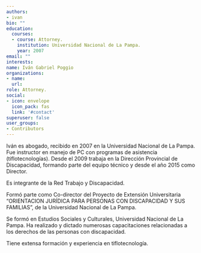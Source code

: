 ```yaml
---
authors:
- ivan
bio: ""
education:
  courses:
  - course: Attorney.
    institution: Universidad Nacional de La Pampa.  
    year: 2007
email: ""
interests:
name: Iván Gabriel Poggio
organizations:
- name: 
  url: 
role: Attorney.
social:
- icon: envelope
  icon_pack: fas
  link: '#contact'
superuser: false
user_groups:
- Contributors
---
```


Iván es abogado, recibido en 2007 en la Universidad Nacional de La Pampa. Fue instructor en manejo de PC con programas de asistencia (tiflotecnologías).  Desde el 2009 trabaja en la Dirección Provincial de Discapacidad, formando parte del equipo técnico y desde el año 2015 como Director.

Es integrante de la Red Trabajo y Discapacidad.

Formó parte como Co-director del  Proyecto de Extensión Universitaria “ORIENTACION JURÍDICA PARA PERSONAS CON DISCAPACIDAD Y SUS FAMILIAS”, de la Universidad Nacional de La Pampa.

Se formó en Estudios Sociales y Culturales, Universidad Nacional de La Pampa.
Ha realizado y dictado numerosas capacitaciones relacionadas a los derechos de las personas con discapacidad.

Tiene extensa formación y experiencia en tiflotecnología.

